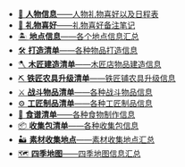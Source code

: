 
<div class="grid cards" markdown>

- [🧑  __人物信息__——人物礼物喜好以及日程表](/character)
- [🎁  __礼物喜好__——礼物喜好备注笔记](gift.md)
- [🏝️  __地点信息__——各个地点信息汇总](place.md)
- [🛠️  __打造清单__——各种物品打造信息](build.md)
- [🪓  __木匠建造清单__——木匠店物品建造信息](carpenter.md)
- [⛏️  __铁匠农具升级清单__——铁匠铺农具升级信息](blacksmith.md)
- [⚔️  __战斗物品清单__——各种战斗物品信息](battle.md)
- [⚙️  __工匠制品清单__——各种工匠制品信息](craftsman.md)
- [📝  __食谱清单__——各种食物制作信息](recipe.md)
- [📦  __收集包清单__——各种收集包信息](collect.md)
- [🏜️  __素材收集地点__——素材收集地点汇总](material.md)
- [🗺️  __四季地图__——四季地图信息汇总](/season_map)

</div>
